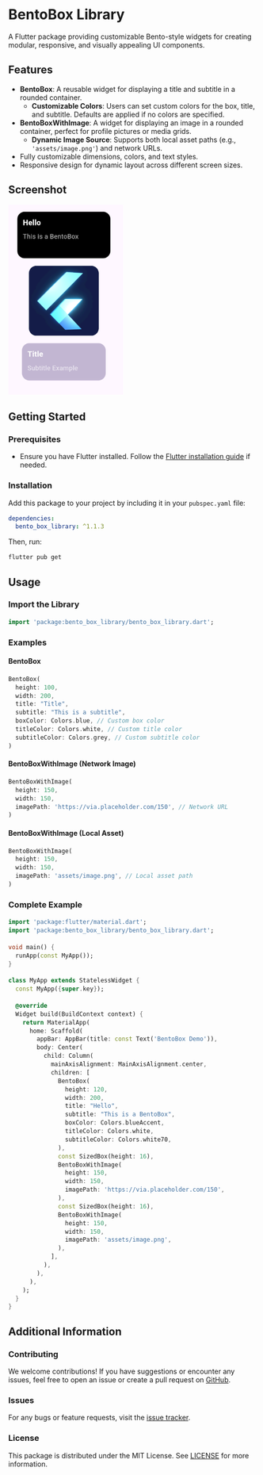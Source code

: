 # BentoBox Library

A Flutter package providing customizable Bento-style widgets for creating modular, responsive, and visually appealing UI components.

## Features

- **BentoBox**: A reusable widget for displaying a title and subtitle in a rounded container.
  - **Customizable Colors**: Users can set custom colors for the box, title, and subtitle. Defaults are applied if no colors are specified.
- **BentoBoxWithImage**: A widget for displaying an image in a rounded container, perfect for profile pictures or media grids.
  - **Dynamic Image Source**: Supports both local asset paths (e.g., `'assets/image.png'`) and network URLs.
- Fully customizable dimensions, colors, and text styles.
- Responsive design for dynamic layout across different screen sizes.

## Screenshot

![BentoBox Library Screenshot](assets/screenshot.png)

## Getting Started

### Prerequisites
- Ensure you have Flutter installed. Follow the [Flutter installation guide](https://flutter.dev/docs/get-started/install) if needed.

### Installation
Add this package to your project by including it in your `pubspec.yaml` file:
```yaml
dependencies:
  bento_box_library: ^1.1.3
```

Then, run:
```bash
flutter pub get
```

## Usage

### Import the Library
```dart
import 'package:bento_box_library/bento_box_library.dart';
```

### Examples
#### BentoBox
```dart
BentoBox(
  height: 100,
  width: 200,
  title: "Title",
  subtitle: "This is a subtitle",
  boxColor: Colors.blue, // Custom box color
  titleColor: Colors.white, // Custom title color
  subtitleColor: Colors.grey, // Custom subtitle color
)
```

#### BentoBoxWithImage (Network Image)
```dart
BentoBoxWithImage(
  height: 150,
  width: 150,
  imagePath: 'https://via.placeholder.com/150', // Network URL
)
```

#### BentoBoxWithImage (Local Asset)
```dart
BentoBoxWithImage(
  height: 150,
  width: 150,
  imagePath: 'assets/image.png', // Local asset path
)
```

### Complete Example
```dart
import 'package:flutter/material.dart';
import 'package:bento_box_library/bento_box_library.dart';

void main() {
  runApp(const MyApp());
}

class MyApp extends StatelessWidget {
  const MyApp({super.key});

  @override
  Widget build(BuildContext context) {
    return MaterialApp(
      home: Scaffold(
        appBar: AppBar(title: const Text('BentoBox Demo')),
        body: Center(
          child: Column(
            mainAxisAlignment: MainAxisAlignment.center,
            children: [
              BentoBox(
                height: 120,
                width: 200,
                title: "Hello",
                subtitle: "This is a BentoBox",
                boxColor: Colors.blueAccent,
                titleColor: Colors.white,
                subtitleColor: Colors.white70,
              ),
              const SizedBox(height: 16),
              BentoBoxWithImage(
                height: 150,
                width: 150,
                imagePath: 'https://via.placeholder.com/150',
              ),
              const SizedBox(height: 16),
              BentoBoxWithImage(
                height: 150,
                width: 150,
                imagePath: 'assets/image.png',
              ),
            ],
          ),
        ),
      ),
    );
  }
}
```

## Additional Information

### Contributing
We welcome contributions! If you have suggestions or encounter any issues, feel free to open an issue or create a pull request on [GitHub](https://github.com/yourusername/bento_box_library).

### Issues
For any bugs or feature requests, visit the [issue tracker](https://github.com/yourusername/bento_box_library/issues).

### License
This package is distributed under the MIT License. See [LICENSE](LICENSE) for more information.